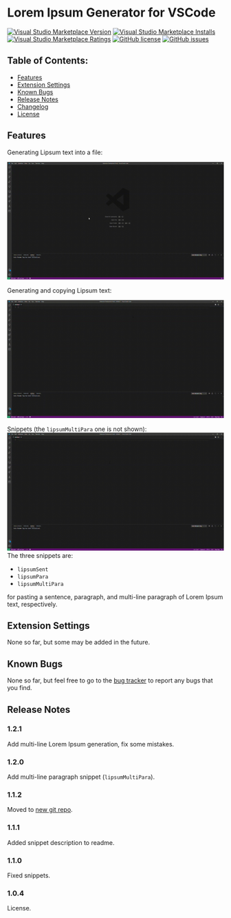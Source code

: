 # Lorem Ipsum Generator for VSCode

[![Visual Studio Marketplace Version](https://img.shields.io/visual-studio-marketplace/v/mrawesomerocks.lipsum-generator?style=for-the-badge)](https://marketplace.visualstudio.com/items?itemName=MrAwesomeRocks.lipsum-generator) [![Visual Studio Marketplace Installs](https://img.shields.io/visual-studio-marketplace/i/MrAwesomeRocks.lipsum-generator?style=for-the-badge)](https://marketplace.visualstudio.com/items?itemName=MrAwesomeRocks.lipsum-generator) [![Visual Studio Marketplace Ratings](https://img.shields.io/visual-studio-marketplace/r/MrAwesomeRocks.lipsum-generator?style=for-the-badge)](https://marketplace.visualstudio.com/items?itemName=MrAwesomeRocks.lipsum-generator&ssr=false#review-details) [![GitHub license](https://img.shields.io/github/license/MrAwesomeRocks/vscode-lorem-ipsum?style=for-the-badge)](https://github.com/MrAwesomeRocks/vscode-lorem-ipsum/blob/master/LICENSE) [![GitHub issues](https://img.shields.io/github/issues/MrAwesomeRocks/vscode-lorem-ipsum?style=for-the-badge)](https://github.com/MrAwesomeRocks/vscode-lorem-ipsum/issues)

## Table of Contents:

-   [Features](#Features)
-   [Extension Settings](#Extension-Settings)
-   [Known Bugs](#Known-Bugs)
-   [Release Notes](#Release-Notes)
-   [Changelog](./CHANGELOG.md)
-   [License](./LICENSE)

## Features

Generating Lipsum text into a file:

![Generate Lipsum text into file](https://raw.githubusercontent.com/MrAwesomeRocks/vscode-lorem-ipsum/master/images/gen_lipsum_text.gif)

Generating and copying Lipsum text:

![Generate and copy Lipsum text](https://raw.githubusercontent.com/MrAwesomeRocks/vscode-lorem-ipsum/master/images/clip_lipsum_text.gif)

Snippets (the `lipsumMultiPara` one is not shown):
![Paragraph and Sentence Lipsum snippets](https://raw.githubusercontent.com/MrAwesomeRocks/vscode-lorem-ipsum/master/images/lipsum_snippet.gif)
The three snippets are:

-   `lipsumSent`
-   `lipsumPara`
-   `lipsumMultiPara`

for pasting a sentence, paragraph, and multi-line paragraph of Lorem Ipsum text, respectively.

## Extension Settings

None so far, but some may be added in the future.

<!---
For example:

This extension contributes the following settings:

* `myExtension.enable`: enable/disable this extension
* `myExtension.thing`: set to `blah` to do something
--->

## Known Bugs

None so far, but feel free to go to the [bug tracker](https://github.com/MrAwesomeRocks/vscode-lorem-ipsum/issues) to report any bugs that you find.

## Release Notes

### 1.2.1

Add multi-line Lorem Ipsum generation, fix some mistakes.

### 1.2.0

Add multi-line paragraph snippet (`lipsumMultiPara`).

### 1.1.2

Moved to [new git repo](https://github.com/MrAwesomeRocks/vscode-lorem-ipsum).

### 1.1.1

Added snippet description to readme.

### 1.1.0

Fixed snippets.

### 1.0.4

License.
